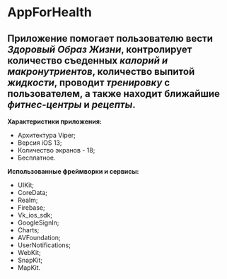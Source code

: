 # AppForHealth
Приложение помогает пользователю вести *Здоровый Образ Жизни*, контролирует количество съеденных *калорий и макронутриентов*, количество выпитой *жидкости*, проводит *тренировку* с пользователем, а также находит ближайшие *фитнес-центры* и *рецепты*.
----
**Характеристики приложения:**
* Архитектура Viper;
* Версия iOS 13;
* Количество экранов - 18;
* Бесплатное.

**Использованные фреймворки и сервисы:**
* UIKit;
* CoreData;
* Realm;
* Firebase;
* Vk_ios_sdk;
* GoogleSignIn;
* Charts;
* AVFoundation;
* UserNotifications;
* WebKit;
* SnapKit;
* MapKit.


